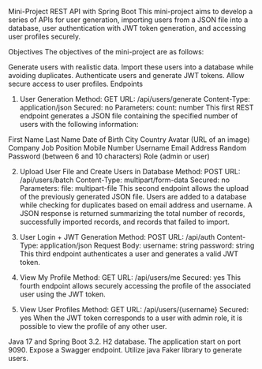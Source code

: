 Mini-Project REST API with Spring Boot
This mini-project aims to develop a series of APIs for user generation, importing users from a JSON file into a database, user authentication with JWT token generation, and accessing user profiles securely.

Objectives
The objectives of the mini-project are as follows:

Generate users with realistic data.
Import these users into a database while avoiding duplicates.
Authenticate users and generate JWT tokens.
Allow secure access to user profiles.
Endpoints
1. User Generation
Method: GET
URL: /api/users/generate
Content-Type: application/json
Secured: no
Parameters:
count: number
This first REST endpoint generates a JSON file containing the specified number of users with the following information:

First Name
Last Name
Date of Birth
City
Country
Avatar (URL of an image)
Company
Job Position
Mobile Number
Username
Email Address
Random Password (between 6 and 10 characters)
Role (admin or user)

2. Upload User File and Create Users in Database
Method: POST
URL: /api/users/batch
Content-Type: multipart/form-data
Secured: no
Parameters:
file: multipart-file
This second endpoint allows the upload of the previously generated JSON file. Users are added to a database while checking for duplicates based on email address and username. A JSON response is returned summarizing the total number of records, successfully imported records, and records that failed to import.

3. User Login + JWT Generation
Method: POST
URL: /api/auth
Content-Type: application/json
Request Body:
username: string
password: string
This third endpoint authenticates a user and generates a valid JWT token.

4. View My Profile
Method: GET
URL: /api/users/me
Secured: yes
This fourth endpoint allows securely accessing the profile of the associated user using the JWT token.

5. View User Profiles
Method: GET
URL: /api/users/{username}
Secured: yes
When the JWT token corresponds to a user with admin role, it is possible to view the profile of any other user.


Java 17 and Spring Boot 3.2.
H2 database.
The application start on port 9090.
Expose a Swagger endpoint.
Utilize java Faker library to generate users.
